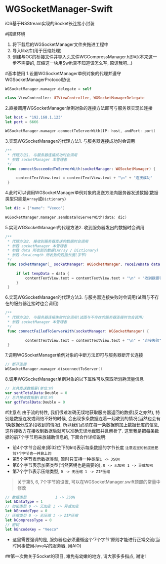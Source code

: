 # WGSocketManager-Swift
iOS基于NSStream实现的Socket长连接小封装

#搭建环境
1. 将下载后的WGSocketManager文件夹拖进工程中
2. 导入libz库(用于压缩处理)
3. 创建与OC的桥接文件并导入头文件WGCompressManager.h即可(本来这一步不需要的, 压缩这一块用Swift真不知道该怎么写, 原谅我吧...)

#基本使用
1.设置WGSocketManager单例对象的代理并遵守WGSocketManagerProtocol协议
```swift
WGSocketManager.manager.delegate = self

class ViewController: UIViewController, WGSocketManagerDelegate
```
2.直接调用WGSocketManager单例对象的连接方法即可与服务器实现长连接
```swift
let host = "192.168.1.123"
let port = 6666
        
WGSocketManager.manager.connectToServerWith(IP: host, andPort: port)
```
3.实现WGSocketManager的代理方法1. 与服务器连接成功时会调用
```swift
/**
 * 代理方法1. 与服务器连接成功时会调用
 * 参数 socketManager 本管理者
 */
 func connectSucceededToServerWith(socketManager: WGSocketManager) {
        
     contentTextView.text = contentTextView.text + "\n" + "连接成功"
 }
```
4.此时可以调用WGSocketManager单例对象的发送方法向服务器发送数据(数据类型只能是`Array`或`Dictionary`)
```swift
let dic = ["name": "Veeco"]
        
WGSocketManager.manager.sendDataToServerWith(data: dic)
```
5.实现WGSocketManager的代理方法2. 收到服务器发出的数据时会调用
```swift
/**
 * 代理方法2. 接收到服务器发送的数据时会调用
 * 参数 socketManager 本管理者
 * 参数 data 所收到的数据(Array / Dictionary)
 * 参数 dataLength 所收到的数据长度(字节)
 */
 func socketManager(_ socketManager: WGSocketManager, receiveData data: Any?, dataLength: Int) {
        
     if let tempData = data {
         contentTextView.text = contentTextView.text + "\n" + "收到数据字节长度为" + String(dataLength) + "\n" + String(describing: tempData)
     }
 }
```
6.实现WGSocketManager的代理方法3. 与服务器连接失败时会调用(试图与不存在的服务器连接时也会调用)
```swift
/**
 * 代理方法3. 与服务器连接失败时会调用(试图与不存在的服务器连接时也会调用)
 * 参数 socketManager 本管理者
 */
 func connectFailedToServerWith(socketManager: WGSocketManager) {
        
         contentTextView.text = contentTextView.text + "\n" + "连接失败"
 }
```
7.调用WGSocketManager单例对象的中断方法即可与服务器断开长连接
```swift
// 断开连接
WGSocketManager.manager.disconnectToServer()
```
8.调用WGSocketManager单例对象的以下属性可以获取所消耗流量信息
```swift
// 总共发送数据量(单位:M)
var sentTotalData:Double = 0
// 总共接收数据量(单位:M)
var gotTotalData:Double = 0
```
#注意点
由于流的特性, 我们很难准确无误地获取服务器返回的数据(反之亦然), 特别是数据连发或网络不好的时候, 会出现多条数据连着一起收到的情况(当然也会有1条数据分成多段收到的情况), 所以我们必须在每一条数据前加上数据长度的信息, 这样接收方在接收到数据后就可以准确无误地截取并且解析了. 这里我是把每条数据的前7个字节用来放辅助信息的, 下面会作详细说明:
* 前4个字节合起来(即32位下的Int)表示每条数据的字节长度 `注意这里的长度是把前7个字节也一并算上的`
* 第5个字节表示数据类型, 暂时只支持一种类型`1 -> JSON`
* 第6个字节表示加密类型(当然密钥也是需要的), `0 -> 无加密 1 -> 异或加密`
* 第7个字节表示压缩类型, `0 -> 无压缩 1 -> ZIP压缩`

>关于第5, 6, 7个字节的设置, 可以在WGSocketManager.swift顶部的常量中修改
```swift
// 数据类型             1 -> JSON
let kDataType = 1
// 加密类型 0 -> 无加密 1 -> 异或加密
let kEncodeType = 0
// 压缩类型 0 -> 无压缩 1 -> ZIP压缩
let kCompressType = 0
// 密钥
let kEncodeKey = "Veeco"
```

* 这里需要强调的是, 服务器也必须遵循这个'7个字节'原则才能进行正常交流(当时同事使用Java写的服务器, 用AIO)

##第一次做关于Socket的项目, 难免有幼嫩的地方, 请大家多多指点, 谢谢!
